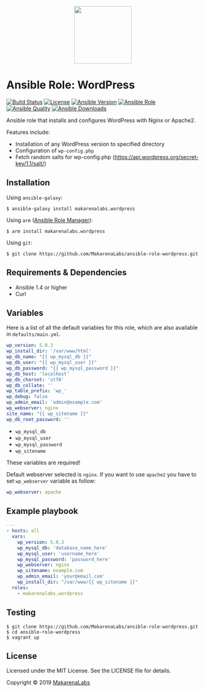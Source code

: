 <p align="center">
  <img width="150" height="150" src="https://upload.wikimedia.org/wikipedia/commons/9/98/WordPress_blue_logo.svg">
</p>

# Ansible Role: WordPress
[![Build Status](https://travis-ci.org/MakarenaLabs/ansible-role-wordpress.svg?branch=master)](https://travis-ci.org/MakarenaLabs/ansible-role-wordpress)
[![License](https://img.shields.io/github/license/MakarenaLabs/ansible-role-wordpress.svg)](https://opensource.org/licenses/MIT)
[![Ansible Version](https://img.shields.io/badge/ansible-%3E%3D_1.4-8892BF.svg)](https://www.ansible.com/)
[![Ansible Role](https://img.shields.io/ansible/role/36472.svg)](https://galaxy.ansible.com/MakarenaLabs/wordpress/)
[![Ansible Quality](https://img.shields.io/ansible/quality/36472.svg)](https://galaxy.ansible.com/MakarenaLabs/wordpress/)
[![Ansible Downloads](https://img.shields.io/ansible/role/d/36472.svg)](https://galaxy.ansible.com/MakarenaLabs/wordpress/)

Ansible role that installs and configures WordPress with Nginx or Apache2.

Features include:
- Installation of any WordPress version to specified directory
- Configuration of `wp-config.php`
- Fetch random salts for wp-config.php (https://api.wordpress.org/secret-key/1.1/salt/)

## Installation

Using `ansible-galaxy`:
```shell
$ ansible-galaxy install makarenalabs.wordpress
```

Using `arm` ([Ansible Role Manager](https://github.com/mirskytech/ansible-role-manager/)):
```shell
$ arm install makarenalabs.wordpress
```

Using `git`:
```shell
$ git clone https://github.com/MakarenaLabs/ansible-role-wordpress.git
```

## Requirements & Dependencies
- Ansible 1.4 or higher
- Curl

## Variables
Here is a list of all the default variables for this role, which are also available in `defaults/main.yml`.

```yaml
wp_version: 5.0.3
wp_install_dir: '/var/www/html'
wp_db_name: "{{ wp_mysql_db }}"
wp_db_user: "{{ wp_mysql_user }}"
wp_db_password: "{{ wp_mysql_password }}"
wp_db_host: 'localhost'
wp_db_charset: 'utf8'
wp_db_collate: ''
wp_table_prefix: 'wp_'
wp_debug: false
wp_admin_email: 'admin@example.com'
wp_webserver: nginx
site_name: "{{ wp_sitename }}"
wp_db_root_password: ''
```
 - ```wp_mysql_db```
 - ```wp_mysql_user```
 - ```wp_mysql_password```
 - ```wp_sitename```

These variables are required!

Default webserver selected is ```nginx```. If you want to use ```apache2``` you have to set ```wp_webserver``` variable as follow:
```yaml
wp_webserver: apache
```

## Example playbook
```yaml
---
- hosts: all
  vars:
    wp_version: 5.0.3
    wp_mysql_db: 'database_name_here'
    wp_mysql_user: 'username_here'
    wp_mysql_password: 'password_here'
    wp_webserver: nginx
    wp_sitename: example.com
    wp_admin_email: 'your@email.com'
    wp_install_dir: "/var/www/{{ wp_sitename }}"
  roles:
    - makarenalabs.wordpress
```

## Testing
```shell
$ git clone https://github.com/MakarenaLabs/ansible-role-wordpress.git
$ cd ansible-role-wordpress
$ vagrant up
```

## License

Licensed under the MIT License. See the LICENSE file for details.

Copyright © 2019 [MakarenaLabs](https://www.makarenalabs.com)
